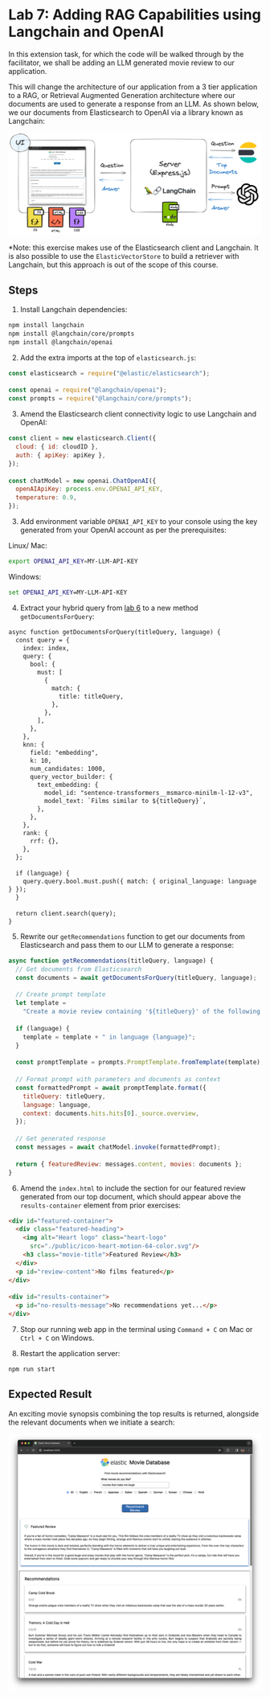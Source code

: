 # Lab 7: Adding RAG Capabilities using Langchain and OpenAI

In this extension task, for which the code will be walked through by the facilitator, we shall be adding an LLM generated movie review to our application.

This will change the architecture of our application from a 3 tier application to a RAG, or Retrieval Augmented Generation architecture where our documents are used to generate a response from an LLM. As shown below, we our documents from Elasticsearch to OpenAI via a library known as Langchain:

![RAG Application Architecture](../../diagrams/rag-architecture-diagram)

*Note: this exercise makes use of the Elasticsearch client and Langchain. It is also possible to use the `ElasticVectorStore` to build a retriever with Langchain, but this approach is out of the scope of this course.

## Steps

1. Install Langchain dependencies:

```bash
npm install langchain
npm install @langchain/core/prompts
npm install @langchain/openai
```

2. Add the extra imports at the top of `elasticsearch.js`:

```js
const elasticsearch = require("@elastic/elasticsearch");

const openai = require("@langchain/openai");
const prompts = require("@langchain/core/prompts");
```

3. Amend the Elasticsearch client connectivity logic to use Langchain and OpenAI:

```js
const client = new elasticsearch.Client({
  cloud: { id: cloudID },
  auth: { apiKey: apiKey },
});

const chatModel = new openai.ChatOpenAI({
  openAIApiKey: process.env.OPENAI_API_KEY,
  temperature: 0.9,
});
```

3. Add environment variable `OPENAI_API_KEY` to your console using the key generated from your OpenAI account as per the prerequisites:

Linux/ Mac:
```bash
export OPENAI_API_KEY=MY-LLM-API-KEY
```

Windows:
```cmd
set OPENAI_API_KEY=MY-LLM-API-KEY
```

4. Extract your hybrid query from [lab 6](../6-hybrid-search-web-app) to a new method `getDocumentsForQuery`:

```
async function getDocumentsForQuery(titleQuery, language) {
  const query = {
    index: index,
    query: {
      bool: {
        must: [
          {
            match: {
              title: titleQuery,
            },
          },
        ],
      },
    },
    knn: {
      field: "embedding",
      k: 10,
      num_candidates: 1000,
      query_vector_builder: {
        text_embedding: {
          model_id: "sentence-transformers__msmarco-minilm-l-12-v3",
          model_text: `Films similar to ${titleQuery}`,
        },
      },
    },
    rank: {
      rrf: {},
    },
  };

  if (language) {
    query.query.bool.must.push({ match: { original_language: language } });
  }

  return client.search(query);
}
```

5. Rewrite our `getRecommendations` function to get our documents from Elasticsearch and pass them to our LLM to generate a response:

```js
async function getRecommendations(titleQuery, language) {
  // Get documents from Elasticsearch
  const documents = await getDocumentsForQuery(titleQuery, language);

  // Create prompt template
  let template =
    "Create a movie review containing '${titleQuery}' of the following movie synopsis: {context}";

  if (language) {
    template = template + " in language {language}";
  }

  const promptTemplate = prompts.PromptTemplate.fromTemplate(template);

  // Format prompt with parameters and documents as context
  const formattedPrompt = await promptTemplate.format({
    titleQuery: titleQuery,
    language: language,
    context: documents.hits.hits[0]._source.overview,
  });

  // Get generated response
  const messages = await chatModel.invoke(formattedPrompt);

  return { featuredReview: messages.content, movies: documents };
}
```

6. Amend the `index.html` to include the section for our featured review generated from our top document, which should appear above the `results-container` element from prior exercises:

```html
<div id="featured-container">
  <div class="featured-heading">
    <img alt="Heart logo" class="heart-logo"
      src="./public/icon-heart-motion-64-color.svg"/>
    <h3 class="movie-title">Featured Review</h3>
  </div>
  <p id="review-content">No films featured</p>
</div>

<div id="results-container">
  <p id="no-results-message">No recommendations yet...</p>
</div>
```

7. Stop our running web app in the terminal using `Command + C` on Mac or `Ctrl + C` on Windows.

8. Restart the application server:

```bash
npm run start
```

## Expected Result

An exciting movie synopsis combining the top results is returned, alongside the relevant documents when we initiate a search:

![Elastic Movie Database App with Movie Review](../screenshots/7/rag-web-app-screenshot.png)